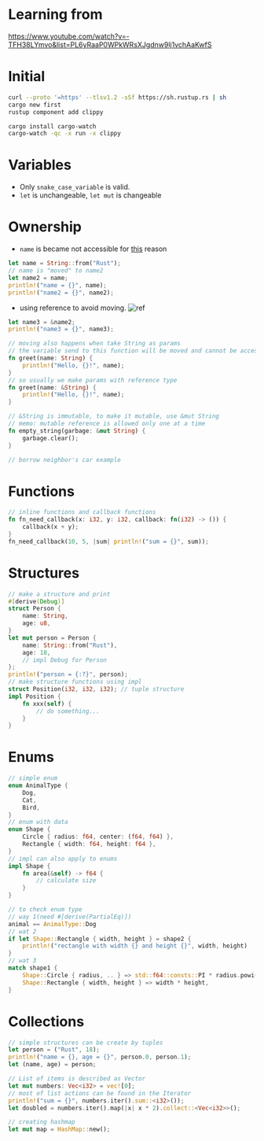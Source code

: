 # Learning from

https://www.youtube.com/watch?v=-TFH38LYmvo&list=PL6yRaaP0WPkWRsXJgdnw9lj1vchAaKwfS

# Initial

```bash
curl --proto '=https' --tlsv1.2 -sSf https://sh.rustup.rs | sh
cargo new first
rustup component add clippy

cargo install cargo-watch
cargo-watch -qc -x run -x clippy
```

# Variables

- Only `snake_case_variable` is valid.
- `let` is unchangeable, `let mut` is changeable

# Ownership

- `name` is became not accessible for [this](https://doc.rust-lang.org/book/ch04-01-what-is-ownership.html#memory-and-allocation) reason

```rust
let name = String::from("Rust");
// name is "moved" to name2
let name2 = name;
println!("name = {}", name);
println!("name2 = {}", name2);
```

- using reference to avoid moving. ![ref](https://doc.rust-lang.org/book/img/trpl04-05.svg)

```rust
let name3 = &name2;
println!("name3 = {}", name3);

// moving also happens when take String as params
// the variable send to this function will be moved and cannot be accessed again
fn greet(name: String) {
    println!("Hello, {}!", name);
}
// so usually we make params with reference type
fn greet(name: &String) {
    println!("Hello, {}!", name);
}

// &String is immutable, to make it mutable, use &mut String
// memo: mutable reference is allowed only one at a time
fn empty_string(garbage: &mut String) {
    garbage.clear();
}

// borrow neighbor's car example
```

# Functions

```rust
// inline functions and callback functions
fn fn_need_callback(x: i32, y: i32, callback: fn(i32) -> ()) {
    callback(x + y);
}
fn_need_callback(10, 5, |sum| println!("sum = {}", sum));
```

# Structures
```rust
// make a structure and print
#[derive(Debug)]
struct Person {
    name: String,
    age: u8,
}
let mut person = Person {
    name: String::from("Rust"),
    age: 18,
    // impl Debug for Person
};
println!("person = {:?}", person);
// make structure functions using impl
struct Position(i32, i32, i32); // tuple structure
impl Position {
    fn xxx(self) {
        // do something...
    }
}
```

# Enums
```rust
// simple enum
enum AnimalType {
    Dog,
    Cat,
    Bird,
}
// enum with data
enum Shape {
    Circle { radius: f64, center: (f64, f64) },
    Rectangle { width: f64, height: f64 },
}
// impl can also apply to enums
impl Shape {
    fn area(&self) -> f64 {
        // calculate size
    }
}

// to check enum type
// way 1(need #[derive(PartialEq)])
animal == AnimalType::Dog
// wat 2
if let Shape::Rectangle { width, height } = shape2 {
    println!("rectangle with width {} and height {}", width, height)
}
// wat 3
match shape1 {
    Shape::Circle { radius, .. } => std::f64::consts::PI * radius.powi(2),
    Shape::Rectangle { width, height } => width * height,
}
```

# Collections
```rust
// simple structures can be create by tuples
let person = ("Rust", 18);
println!("name = {}, age = {}", person.0, person.1);
let (name, age) = person;

// List of items is described as Vector
let mut numbers: Vec<i32> = vec![0];
// most of list actions can be found in the Iterator 
println!("sum = {}", numbers.iter().sum::<i32>());
let doubled = numbers.iter().map(|x| x * 2).collect::<Vec<i32>>();

// creating hashmap
let mut map = HashMap::new();
```